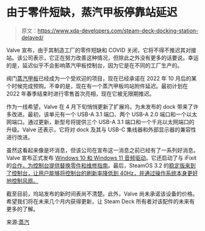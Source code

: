 # 由于零件短缺，蒸汽甲板停靠站延迟

> 原文：<https://www.xda-developers.com/steam-deck-docking-station-delayed/>

Valve 宣布，由于其制造工厂的零件短缺和 COVID 关闭，它将不得不推迟其对接站。该公司表示，它正在努力改善这种情况，但除此之外没有更多的话要说。幸运的是，延迟似乎不会影响蒸汽甲板控制台，因为它是在不同的工厂生产的。

阀门[蒸汽甲板](https://www.xda-developers.com/valve-steam-deck-unboxing/)已经成为一个受欢迎的项目，现在已经承诺在 2022 年 10 月后的某个时候完成预购。不幸的是，现在有一个蒸汽甲板坞站附件延迟。最初计划在 2022 年春季结束时进行零售首次亮相，现在它被无限期推迟。

作为一线希望，Valve 在 4 月下旬悄悄更新了扩展坞，为未发布的 dock 带来了许多改进。最初，该单元有一个 USB-A 3.1 端口、两个 USB-A 2.0 端口和一个以太网端口。通过更新，新型号将提供三个 USB-A 3.1 端口和一个千兆以太网端口的升级。Valve 还表示，它将对 dock 及其与 USB-C 集线器和外部显示器的兼容性进行改进。

虽然这看起来像是坏消息，但该公司在宣布这一消息之前已经有了一系列好消息。Valve 宣布正式发布 [Windows 10 和 Windows 11 音频驱动](https://www.xda-developers.com/windows-10-windows-11-audio-drivers-steam-deck/)。它还启动了与 iFixit 的[合作，为控制台提供](https://www.xda-developers.com/steam-deck-ifixit/)[替换零件和维修指南](https://www.xda-developers.com/steam-deck-ifixit-parts-and-guides/)。最后，SteamOS 3.2 的[稳定版来到了控制台，让用户能够将控制台的刷新率降低到 40Hz，并通过操作系统本身更好地控制风扇。](https://www.xda-developers.com/steamos-3-2-update-stable/)

截至目前，坞站发布的新时间表尚不清楚。此外，Valve 尚未承诺该设备的价格。希望我们将在未来几个月内获得更新，让 Steam Deck 所有者对该配件的未来有更多的了解。

来源:[蒸汽](https://store.steampowered.com/news/app/1675200/view/3328736287857025157)
